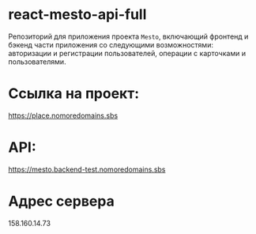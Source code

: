 # react-mesto-api-full
Репозиторий для приложения проекта `Mesto`, включающий фронтенд и бэкенд части приложения со следующими возможностями: авторизации и регистрации пользователей, операции с карточками и пользователями. 
  
# Ссылка на проект:
https://place.nomoredomains.sbs

# API:
https://mesto.backend-test.nomoredomains.sbs

# Адрес сервера
158.160.14.73